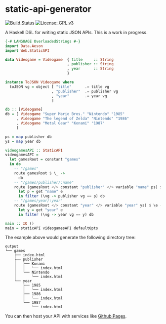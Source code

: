 # static-api-generator
[![Build Status](https://travis-ci.org/jgalat/static-api-generator.svg?branch=master)](https://travis-ci.org/jgalat/static-api-generator) [![License: GPL v3](https://img.shields.io/badge/License-GPL%20v3-blue.svg)](https://www.gnu.org/licenses/gpl-3.0)

A Haskell DSL for writing static JSON APIs. This is a work in progress.

```haskell
{-# LANGUAGE OverloadedStrings #-}
import Data.Aeson
import Web.StaticAPI

data Videogame = Videogame  { title     :: String
                            , publisher :: String
                            , year      :: String
                            }

instance ToJSON Videogame where
  toJSON vg = object [ "title"      .= title vg
                     , "publisher"  .= publisher vg
                     , "year"       .= year vg
                     ]

db :: [Videogame]
db = [ Videogame "Super Mario Bros." "Nintendo" "1985"
     , Videogame "The legend of Zelda" "Nintendo" "1986"
     , Videogame "Metal Gear" "Konami" "1987"
     ]

ps = map publisher db
ys = map year db

videogamesAPI :: StaticAPI
videogamesAPI =
  let gamesRoot = constant "games"
  in do
    -- "/games"
    route gamesRoot $ \_ ->
      db
    -- "/games/publisher/:name"
    route (gamesRoot </> constant "publisher" </> variable "name" ps) $ \e ->
      let p = get "name" e
      in filter (\vg -> publisher vg == p) db
    -- "/games/year/:year"
    route (gamesRoot </> constant "year" </> variable "year" ys) $ \e ->
      let y = get "year" e
      in filter (\vg -> year vg == y) db

main :: IO ()
main = staticAPI videogamesAPI defaultOpts
```

The example above would generate the following directory tree:

```
output
└── games
    ├── index.html
    ├── publisher
    │   ├── Konami
    │   │   └── index.html
    │   └── Nintendo
    │       └── index.html
    └── year
        ├── 1985
        │   └── index.html
        ├── 1986
        │   └── index.html
        └── 1987
            └── index.html
```

You can then host your API with services like [Github Pages](https://pages.github.com/).
